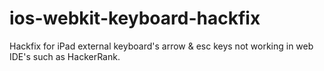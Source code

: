# ios-webkit-keyboard-hackfix
Hackfix for iPad external keyboard's arrow & esc keys not working in web IDE's such as HackerRank.


